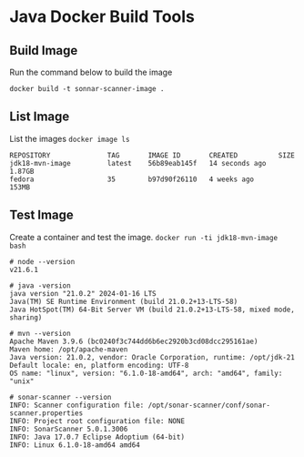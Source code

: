 # Java Docker Build Tools

## Build Image
Run the command below to build the image
```
docker build -t sonnar-scanner-image .
```

## List Image
List the images `docker image ls`
```
REPOSITORY              TAG       IMAGE ID       CREATED          SIZE
jdk18-mvn-image         latest    56b89eab145f   14 seconds ago   1.87GB
fedora                  35        b97d90f26110   4 weeks ago      153MB
```

## Test Image
Create a container and test the image. `docker run -ti jdk18-mvn-image bash`
```
# node --version
v21.6.1

# java -version
java version "21.0.2" 2024-01-16 LTS
Java(TM) SE Runtime Environment (build 21.0.2+13-LTS-58)
Java HotSpot(TM) 64-Bit Server VM (build 21.0.2+13-LTS-58, mixed mode, sharing)

# mvn --version
Apache Maven 3.9.6 (bc0240f3c744dd6b6ec2920b3cd08dcc295161ae)
Maven home: /opt/apache-maven
Java version: 21.0.2, vendor: Oracle Corporation, runtime: /opt/jdk-21
Default locale: en, platform encoding: UTF-8
OS name: "linux", version: "6.1.0-18-amd64", arch: "amd64", family: "unix"

# sonar-scanner --version
INFO: Scanner configuration file: /opt/sonar-scanner/conf/sonar-scanner.properties
INFO: Project root configuration file: NONE
INFO: SonarScanner 5.0.1.3006
INFO: Java 17.0.7 Eclipse Adoptium (64-bit)
INFO: Linux 6.1.0-18-amd64 amd64
```
